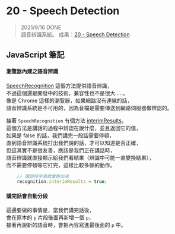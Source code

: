 
# 20 - Speech Detection
> 2021/9/16 DONE  
語音辨識系統。
成果：[20 - Speech Detection](https://alice-nor.github.io/JavaScript30/19%20-%20Webcam%20Fun/index.html) 


## JavaScript 筆記 ##

#### 瀏覽器內建之語音辨識

[SpeechRecognition](https://developer.mozilla.org/en-US/docs/Web/API/SpeechRecognition) 這個方法提供語音辨識，  
不過這個還是開發中的技術，兼容性也不是很大.....。  
像是 Chrome 這樣的瀏覽器，如果網路沒有連線的話，  
語音辨識系統是不可用的，因為音檔是需要傳送到網路伺服器做辨認的。

接著 `SpeechRecognition` 有個方法 [interimResults](https://developer.mozilla.org/en-US/docs/Web/API/SpeechRecognition/interimResults)，  
這個方法是講話的過程中辨認在說什麼，並且返回它的值，  
如果是 false 的話，我們講完一段話需要停頓，  
直到語音辨識系統打出我們說的話，才可以知道是否正確，  
但這其實不是很友善，應該是我們正在講話時，  
語音辨識就直接顯示給我們看結果（辨識中可能一直變換結果），  
而不需要停頓等它打完，這樣比較多餘的動作。   

```JavaScript
    // 講話時字串就會跑出來
    recognition.interimResults = true;
```

#### 講完話會自動分段

這邊要做的事情是，當我們講完話後，    
會在原本的 `p` 片段後面再新增一個 `p`，  
接著再說新的語音時，會把內容寫進最後面的 `p` 中。




